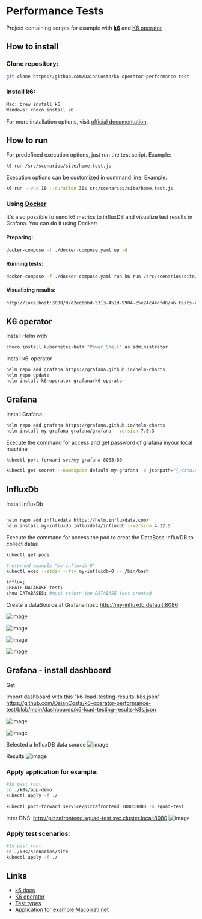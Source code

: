 # Performance Tests

Project containing scripts for example with <a href="https://k6.io"><b>k6</b></a> and <a href="https://github.com/grafana/k6-operator">K6 operator</a>

## How to install

### Clone repository:

```bash
git clone https://github.com/DaianCosta/k6-operator-performance-test
```

### Install k6:

```bash
Mac: brew install k6
Windows: choco install k6
```

For more installation options, visit <a href="https://k6.io/docs/get-started/installation">official documentation</a>.

## How to run

For predefined execution options, just run the test script. Example:

```bash
k6 run /src/scenarios/site/home.test.js
```

Execution options can be customized in command line. Example:

```bash
k6 run --vus 10 --duration 30s src/scenarios/site/home.test.js
```

### Using <a href="https://docs.docker.com/get-docker">Docker</a>

It's also possible to send k6 metrics to influxDB and visualize test results in Grafana. You can do it using Docker:

#### Preparing:

```bash
docker-compose -f ./docker-compose.yaml up -d
```

#### Running tests:

```bash
docker-compose -f ./docker-compose.yaml run k6 run /src/scenarios/site/home.test.js
```

#### Visualizing results:

```bash
http://localhost:3000/d/d2edbbbd-5313-451d-9904-c5e24c44dfd8/k6-tests-report?orgId=1&refresh=5s&from=now-15m&to=now
```

## K6 operator
Install Helm with 

```bash
choco install kubernetes-helm "Power Shell" as administrator
```

Install k6-operator
```bash
helm repo add grafana https://grafana.github.io/helm-charts
helm repo update
helm install k6-operator grafana/k6-operator
```

## Grafana
Install Grafana

```bash
helm repo add grafana https://grafana.github.io/helm-charts
helm install my-grafana grafana/grafana --version 7.0.3
```

Execute the command for access and get password of grafana inyour local machine
```bash
kubectl port-forward svc/my-grafana 8083:80

kubectl get secret --namespace default my-grafana -o jsonpath="{.data.admin-password}" | base64 --decode
```

## InfluxDb
Install InfluxDb

```bash

helm repo add influxdata https://helm.influxdata.com/
helm install my-influxdb influxdata/influxdb --version 4.12.5

```

Execute the command for access the pod to creat the DataBase InfluxDB to collect datas
```bash
kubectl get pods

#returned example "my-influxdb-0" 
kubectl exec --stdin --tty my-influxdb-0 -- /bin/bash

influx;
CREATE DATABASE test;
show DATABASES; #must return the DATABASE test created
```

Create a dataSource at Grafana
host: http://my-influxdb.default:8086

![image](https://github.com/DaianCosta/k6-operator-performance-test/assets/1796109/1f456578-4746-4d0d-914a-8256c77ae736)

![image](https://github.com/DaianCosta/k6-operator-performance-test/assets/1796109/c97a7132-0acd-4939-82cc-c478aa5fe047)

![image](https://github.com/DaianCosta/k6-operator-performance-test/assets/1796109/c453614e-3081-4968-bb83-12e8acde7b00)

![image](https://github.com/DaianCosta/k6-operator-performance-test/assets/1796109/cb607a5c-0418-4af7-880b-a73a84fd9781)

## Grafana - install dashboard
Get

Import dashboard with this "k6-load-testing-results-k8s.json"
https://github.com/DaianCosta/k6-operator-performance-test/blob/main/dashboards/k6-load-testing-results-k8s.json

![image](https://github.com/DaianCosta/k6-operator-performance-test/assets/1796109/482d2e7d-d494-4eaf-bcd3-2afb3f8538a1)

![image](https://github.com/DaianCosta/k6-operator-performance-test/assets/1796109/0020dcdc-2068-4b71-8c0e-7585c6b0997c)

Selected a InfluxDB data source
![image](https://github.com/DaianCosta/k6-operator-performance-test/assets/1796109/46527fd0-3465-4593-b351-2a983ad7f187)

Results
![image](https://github.com/DaianCosta/k6-operator-performance-test/assets/1796109/c240836b-86a1-45e7-bfe8-2643b6c5d1a0)

### Apply application for example:
```bash
#In past root
cd ./k8s/app-demo
kubectl apply -f ./

kubectl port-forward service/pizzafrontend 7080:8080 -n squad-test
```
Inter DNS: http://pizzafrontend.squad-test.svc.cluster.local:8080
![image](https://github.com/DaianCosta/k6-operator-performance-test/assets/1796109/54a9378a-3cd5-4c5e-b046-f06c51cd30ab)


### Apply test scenarios:
```bash
#In past root
cd ./k8s/scenarios/site
kubectl apply -f ./
```

## Links

- <a href="https://k6.io/docs">k6 docs</a>
- <a href="https://github.com/grafana/k6-operator">K6 operator</a>
- <a href="https://k6.io/docs/test-types/introduction">Test types</a>
- <a href="https://macoratti.net/22/05/kubern_aspndeplo1.htm">Application for example Macorrati.net</a>


